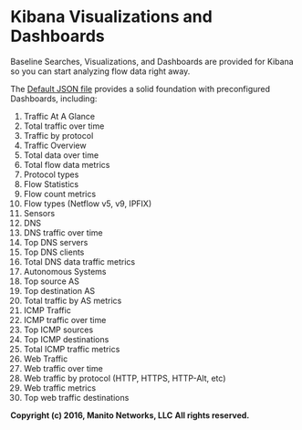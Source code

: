 # **Kibana Visualizations and Dashboards**

Baseline Searches, Visualizations, and Dashboards are provided for Kibana so you can start analyzing flow data right away.

The [Default JSON file](Default.json) provides a solid foundation with preconfigured Dashboards, including:

1. Traffic At A Glance
 1. Total traffic over time
 2. Traffic by protocol
2. Traffic Overview
  1. Total data over time
  2. Total flow data metrics
  3. Protocol types
3. Flow Statistics
  1. Flow count metrics
  2. Flow types (Netflow v5, v9, IPFIX)
  3. Sensors
4. DNS
  1. DNS traffic over time
  2. Top DNS servers
  3. Top DNS clients
  4. Total DNS data traffic metrics
5. Autonomous Systems
  1. Top source AS
  2. Top destination AS
  3. Total traffic by AS metrics
6. ICMP Traffic
  1. ICMP traffic over time 
  2. Top ICMP sources
  3. Top ICMP destinations
  4. Total ICMP traffic metrics
7. Web Traffic
  1. Web traffic over time
  2. Web traffic by protocol (HTTP, HTTPS, HTTP-Alt, etc)
  3. Web traffic metrics
  4. Top web traffic destinations


**Copyright (c) 2016, Manito Networks, LLC**
**All rights reserved.**